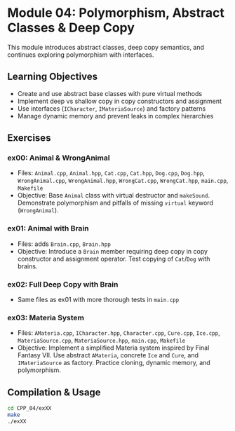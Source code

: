 # Module 04: Polymorphism, Abstract Classes & Deep Copy

This module introduces abstract classes, deep copy semantics, and continues exploring polymorphism with interfaces.

## Learning Objectives

- Create and use abstract base classes with pure virtual methods
- Implement deep vs shallow copy in copy constructors and assignment
- Use interfaces (`ICharacter`, `IMateriaSource`) and factory patterns
- Manage dynamic memory and prevent leaks in complex hierarchies

## Exercises

### ex00: Animal & WrongAnimal
- Files: `Animal.cpp`, `Animal.hpp`, `Cat.cpp`, `Cat.hpp`, `Dog.cpp`, `Dog.hpp`, `WrongAnimal.cpp`, `WrongAnimal.hpp`, `WrongCat.cpp`, `WrongCat.hpp`, `main.cpp`, `Makefile`
- Objective: Base `Animal` class with virtual destructor and `makeSound`. Demonstrate polymorphism and pitfalls of missing `virtual` keyword (`WrongAnimal`).

### ex01: Animal with Brain
- Files: adds `Brain.cpp`, `Brain.hpp`
- Objective: Introduce a `Brain` member requiring deep copy in copy constructor and assignment operator. Test copying of `Cat`/`Dog` with brains.

### ex02: Full Deep Copy with Brain
- Same files as ex01 with more thorough tests in `main.cpp`

### ex03: Materia System
- Files: `AMateria.cpp`, `ICharacter.hpp`, `Character.cpp`, `Cure.cpp`, `Ice.cpp`, `MateriaSource.cpp`, `MateriaSource.hpp`, `main.cpp`, `Makefile`
- Objective: Implement a simplified Materia system inspired by Final Fantasy VII. Use abstract `AMateria`, concrete `Ice` and `Cure`, and `IMateriaSource` as factory. Practice cloning, dynamic memory, and polymorphism.

## Compilation & Usage

```bash
cd CPP_04/exXX
make
./exXX
```
